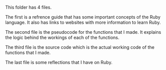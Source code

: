 This folder has 4 files.

The first is a refrence guide that has some important concepts of the Ruby language. It also has links to websites with more information to learn Ruby.

The second file is the pseudocode for the functions that I made. It explains the logic behind the workings of each of the functions.

The third file is the source code which is the actual working code of the functions that I made.

The last file is some reflections that I have on Ruby.
